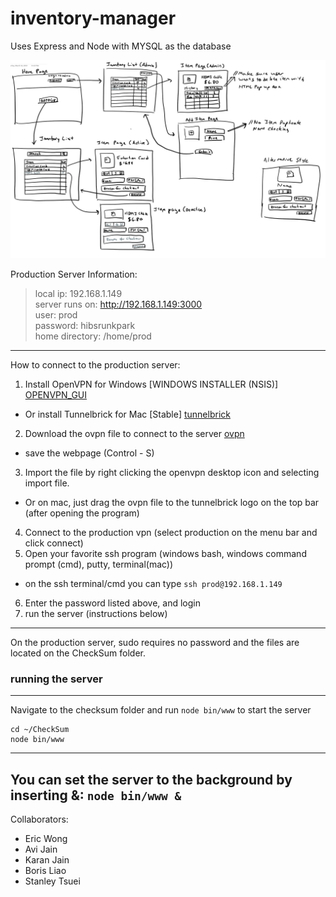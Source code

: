 # inventory-manager
Uses Express and Node with MYSQL as the database

![storyboard](github_files/storyboard.png)

Production Server Information:
> local ip: 192.168.1.149 <br/>
> server runs on: http://192.168.1.149:3000 <br/>
> user: prod <br/>
> password: hibsrunkpark <br/>
> home directory: /home/prod <br/>
---
How to connect to the production server:
1. Install OpenVPN for Windows [WINDOWS INSTALLER (NSIS)] [OPENVPN_GUI](https://openvpn.net/community-downloads/)
* Or install Tunnelbrick for Mac [Stable] [tunnelbrick](https://tunnelblick.net/downloads.html)
2. Download the ovpn file to connect to the server [ovpn](https://github.com/borisliao/inventory-manager/releases/download/0.0.1-vpn/production.ovpn)
* save the webpage (Control - S)
3. Import the file by right clicking the openvpn desktop icon and selecting import file.
* Or on mac, just drag the ovpn file to the tunnelbrick logo on the top bar (after opening the program)
4. Connect to the production vpn (select production on the menu bar and click connect)
5. Open your favorite ssh program (windows bash, windows command prompt (cmd), putty, terminal(mac))
* on the ssh terminal/cmd you can type ```ssh prod@192.168.1.149```
6. Enter the password listed above, and login
7. run the server (instructions below)

---

On the production server, sudo requires no password and the files are located on the CheckSum folder.

### running the server
---
Navigate to the checksum folder and run ```node bin/www``` to start the server<br/>
```shell
cd ~/CheckSum
node bin/www
```
---

You can set the server to the background by inserting &:  ```node bin/www &```<br/>
---
Collaborators:
- Eric Wong
- Avi Jain
- Karan Jain
- Boris Liao
- Stanley Tsuei

